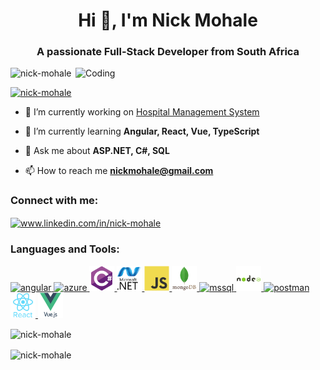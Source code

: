 <h1 align="center">Hi 👋, I'm Nick Mohale</h1>
<h3 align="center">A passionate Full-Stack Developer from South Africa</h3>

<img align="right" alt="Coding" width="400" src="https://medium.com/@ricardojeanpierre/ux-concepts-that-ever-developer-should-know-ba5243b6322f](https://www.google.com/url?sa=i&url=https%3A%2F%2Fmedium.com%2F%40ricardojeanpierre%2Fux-concepts-that-ever-developer-should-know-ba5243b6322f&psig=AOvVaw0mSBbarc1VRC92_65FTCPs&ust=1698584543149000&source=images&cd=vfe&opi=89978449&ved=0CBEQjRxqFwoTCJDpoNTmmIIDFQAAAAAdAAAAABAR)](https://www.google.com/url?sa=i&url=https%3A%2F%2Ficonscout.com%2Flottie-animations%2Fsoftware-engineer&psig=AOvVaw0mSBbarc1VRC92_65FTCPs&ust=1698584543149000&source=images&cd=vfe&opi=89978449&ved=0CBEQjRxqFwoTCJDpoNTmmIIDFQAAAAAdAAAAABAo)">


<p align="left"> <img src="https://komarev.com/ghpvc/?username=nick-mohale&label=Profile%20views&color=0e75b6&style=flat" alt="nick-mohale" /> </p>

<p align="left"> <a href="https://github.com/ryo-ma/github-profile-trophy"><img src="https://github-profile-trophy.vercel.app/?username=nick-mohale" alt="nick-mohale" /></a> </p>

- 🔭 I’m currently working on [Hospital Management System](https://github.com/nick-mohale/Hospital-Management-System)

- 🌱 I’m currently learning **Angular, React, Vue, TypeScript**

- 💬 Ask me about **ASP.NET, C#, SQL**

- 📫 How to reach me **nickmohale@gmail.com**

<h3 align="left">Connect with me:</h3>
<p align="left">
<a href="https://linkedin.com/in/www.linkedin.com/in/nick-mohale" target="blank"><img align="center" src="https://raw.githubusercontent.com/rahuldkjain/github-profile-readme-generator/master/src/images/icons/Social/linked-in-alt.svg" alt="www.linkedin.com/in/nick-mohale" height="30" width="40" /></a>
</p>

<h3 align="left">Languages and Tools:</h3>
<p align="left"> <a href="https://angular.io" target="_blank" rel="noreferrer"> <img src="https://angular.io/assets/images/logos/angular/angular.svg" alt="angular" width="40" height="40"/> </a> <a href="https://azure.microsoft.com/en-in/" target="_blank" rel="noreferrer"> <img src="https://www.vectorlogo.zone/logos/microsoft_azure/microsoft_azure-icon.svg" alt="azure" width="40" height="40"/> </a> <a href="https://www.w3schools.com/cs/" target="_blank" rel="noreferrer"> <img src="https://raw.githubusercontent.com/devicons/devicon/master/icons/csharp/csharp-original.svg" alt="csharp" width="40" height="40"/> </a> <a href="https://dotnet.microsoft.com/" target="_blank" rel="noreferrer"> <img src="https://raw.githubusercontent.com/devicons/devicon/master/icons/dot-net/dot-net-original-wordmark.svg" alt="dotnet" width="40" height="40"/> </a> <a href="https://developer.mozilla.org/en-US/docs/Web/JavaScript" target="_blank" rel="noreferrer"> <img src="https://raw.githubusercontent.com/devicons/devicon/master/icons/javascript/javascript-original.svg" alt="javascript" width="40" height="40"/> </a> <a href="https://www.mongodb.com/" target="_blank" rel="noreferrer"> <img src="https://raw.githubusercontent.com/devicons/devicon/master/icons/mongodb/mongodb-original-wordmark.svg" alt="mongodb" width="40" height="40"/> </a> <a href="https://www.microsoft.com/en-us/sql-server" target="_blank" rel="noreferrer"> <img src="https://www.svgrepo.com/show/303229/microsoft-sql-server-logo.svg" alt="mssql" width="40" height="40"/> </a> <a href="https://nodejs.org" target="_blank" rel="noreferrer"> <img src="https://raw.githubusercontent.com/devicons/devicon/master/icons/nodejs/nodejs-original-wordmark.svg" alt="nodejs" width="40" height="40"/> </a> <a href="https://postman.com" target="_blank" rel="noreferrer"> <img src="https://www.vectorlogo.zone/logos/getpostman/getpostman-icon.svg" alt="postman" width="40" height="40"/> </a> <a href="https://reactjs.org/" target="_blank" rel="noreferrer"> <img src="https://raw.githubusercontent.com/devicons/devicon/master/icons/react/react-original-wordmark.svg" alt="react" width="40" height="40"/> </a> <a href="https://vuejs.org/" target="_blank" rel="noreferrer"> <img src="https://raw.githubusercontent.com/devicons/devicon/master/icons/vuejs/vuejs-original-wordmark.svg" alt="vuejs" width="40" height="40"/> </a> </p>

<p><img align="center" src="https://github-readme-stats.vercel.app/api/top-langs?username=nick-mohale&show_icons=true&locale=en&layout=compact" alt="nick-mohale" /></p>

<p><img align="center" src="https://github-readme-streak-stats.herokuapp.com/?user=nick-mohale&" alt="nick-mohale" /></p>
